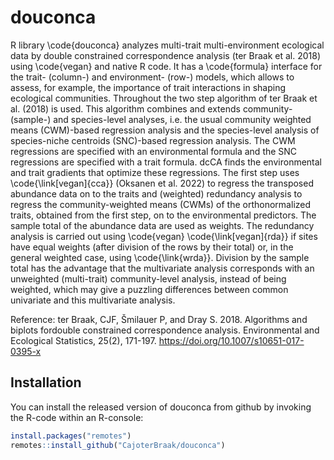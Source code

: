 # douconca

<!-- badges: start -->
<!-- badges: end -->

R library \code{douconca} analyzes multi-trait multi-environment ecological data 
by double constrained correspondence analysis (ter Braak et al. 2018) 
using \code{vegan} and native R code. It has a \code{formula} interface
for the trait- (column-) and environment- (row-) models,
which allows to assess, for example, the importance
of trait interactions in shaping ecological communities.
Throughout the two step algorithm of ter Braak et al. (2018) is used. This 
algorithm combines and extends community- (sample-) and species-level analyses, 
i.e. the usual community weighted means (CWM)-based regression analysis and the
species-level analysis of species-niche centroids (SNC)-based regression 
analysis. The CWM regressions are specified with an environmental formula 
and the SNC regressions are specified with a trait formula. dcCA finds 
the environmental and trait gradients that optimize these regressions.
The first step uses \code{\link[vegan]{cca}} (Oksanen et al. 2022)
to regress the transposed abundance data on to the traits and (weighted) 
redundancy analysis to regress the community-weighted means (CWMs) of the 
orthonormalized traits, obtained from the first step, on to the environmental 
predictors. The sample total of the abundance data are used as weights.
The redundancy analysis is carried out using \code{vegan} 
\code{\link[vegan]{rda}} if sites have equal weights (after division of the 
rows by their total) or, in the general weighted case, using \code{\link{wrda}}.
Division by the sample total has the advantage that the multivariate analysis 
corresponds with an unweighted (multi-trait) community-level analysis, instead 
of being weighted, which may give a puzzling differences between common 
univariate and this multivariate analysis.

Reference: ter Braak, CJF, Šmilauer P, and Dray S. 2018. Algorithms and biplots 
fordouble constrained correspondence analysis. Environmental and Ecological 
Statistics, 25(2), 171-197. https://doi.org/10.1007/s10651-017-0395-x

## Installation

You can install the released version of douconca from github by
invoking the R-code within an R-console:

``` r
install.packages("remotes")
remotes::install_github("CajoterBraak/douconca")
```

